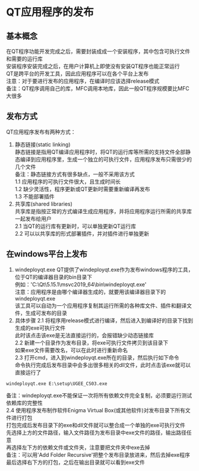 # QT应用程序的发布

## 基本概念
在QT程序功能开发完成之后，需要封装成成一个安装程序，其中包含可执行文件和需要的运行库  
安装程序安装完成之后，在用户计算机上即使没有安装QT程序也能正常运行  
QT是跨平台的开发工具，因此应用程序可以在各个平台上发布  
注意：对于要进行发布的应用程序，在编译时应该选择release模式  
备注：QT程序调用自己的库，MFC调用本地库，因此一般QT程序规模要比MFC大很多  


## 发布方式
QT应用程序发布有两种方式：  
1. 静态链接(static linking)  
静态链接是指用QT编译应用程序时，将QT的运行库等所需的支持文件全部静态编译到应用程序里，生成一个独立的可执行文件，应用程序发布只需很少的几个文件  
备注：静态链接方式有很多缺点，一般不采用该方式  
1.1 应用程序的可执行文件很大，且生成时间长  
1.2 缺少灵活性，程序更新或QT更新时需要重新编译再发布  
1.3 不能部署插件  
2. 共享库(shared libraries)  
共享库是指按正常的方式编译生成应用程序，并将应用程序运行所需的共享库一起发布给用户  
2.1 当QT的运行库有更新时，可以单独更新QT运行库  
2.2 可以以共享库的形式部署插件，并对插件进行单独更新  


## 在windows平台上发布
1. windeployqt.exe
QT提供了windeployqt.exe作为发布windows程序的工具，位于QT的编译器目录的bin目录下  
例如：'C:\Qt\5.15.1\msvc2019_64\bin\windeployqt.exe'  
注意：应用程序是由哪个编译器生成的，就要用该编译器目录下的windeployqt.exe  
该工具可以自动为一个应用程序复制其运行所需的各种库文件、插件和翻译文件，生成可发布的目录  
2. 具体步骤
2.1 将程序用release模式进行编译，然后进入到编译好的目录下找到生成的exe可执行文件  
此时该点击该exe是无法直接运行的，会报错缺少动态链接库  
2.2 新建一个目录作为发布目录，将exe可执行文件拷贝到该目录下  
如果exe文件需要改名，可以在此时进行重新命名  
2.3 打开cmd，进入到windeployqt.exe所在的目录，然后执行如下命令  
命令执行完成后发布目录中会多出很多相关的dll文件，此时点击该exe就可以直接运行了  
```
windeployqt.exe E:\setup\UGEE_CS03.exe
```
备注：windeployqt.exe不能保证一次将所有依赖文件完全复制，必须要运行测试依赖库的完整性  
2.4 使用程序发布制作软件Enigma Virtual Box(或其他软件)对发布目录下所有文件进行打包  
打包完成后发布目录下的exe和dll文件就可以整合成一个单独的exe可执行文件  
先选择上方的文件路径，输入文件路径为发布目录中exe文件的路径，输出路径任意  
再选择左下方的依赖文件或文件夹，注意要把文件夹中exe去掉  
备注：可以用'Add Folder Recursive'把整个发布目录放进来，然后去掉exe程序  
最后选择右下方的打包，之后在输出目录就可以看到exe文件  
